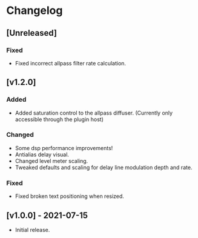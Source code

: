 # Changelog

## [Unreleased]
### Fixed
* Fixed incorrect allpass filter rate calculation.

## [v1.2.0]
### Added
* Added saturation control to the allpass diffuser. (Currently only accessible through the plugin host)

### Changed
* Some dsp performance improvements!
* Antialias delay visual.
* Changed level meter scaling.
* Tweaked defaults and scaling for delay line modulation depth and rate.

### Fixed
* Fixed broken text positioning when resized.

## [v1.0.0] - 2021-07-15
* Initial release.
